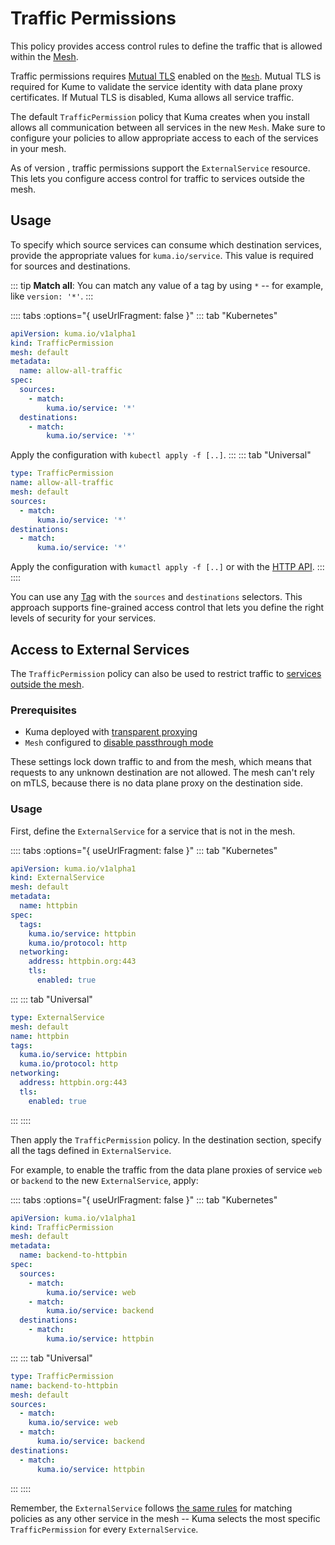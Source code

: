 # Traffic Permissions

This policy provides access control rules to define the traffic that is allowed within the [Mesh](../mesh). 

Traffic permissions requires [Mutual TLS](../mutual-tls) enabled on the [`Mesh`](../mesh). Mutual TLS is required for Kume to validate the service identity with data plane proxy certificates. If Mutual TLS is disabled, Kuma allows all service traffic. 

The default `TrafficPermission` policy that Kuma creates when you install allows all communication between all services in the new `Mesh`. Make sure to configure your policies to allow appropriate access to each of the services in your mesh.

As of version , traffic permissions support the `ExternalService` resource. This lets you configure access control for traffic to services outside the mesh.

## Usage

To specify which source services can consume which destination services, provide the appropriate values for `kuma.io/service`. This value is required for sources and destinations.

::: tip
**Match all**: You can match any value of a tag by using `*` -- for example, like `version: '*'`.
:::

:::: tabs :options="{ useUrlFragment: false }"
::: tab "Kubernetes"
```yaml
apiVersion: kuma.io/v1alpha1
kind: TrafficPermission
mesh: default
metadata:
  name: allow-all-traffic
spec:
  sources:
    - match:
        kuma.io/service: '*'
  destinations:
    - match:
        kuma.io/service: '*'
```
Apply the configuration with `kubectl apply -f [..]`.
:::
::: tab "Universal"
```yaml
type: TrafficPermission
name: allow-all-traffic
mesh: default
sources:
  - match:
      kuma.io/service: '*'
destinations:
  - match:
      kuma.io/service: '*'
```
Apply the configuration with `kumactl apply -f [..]` or with the [HTTP API](/docs/1.3.0/documentation/http-api).
:::
::::

You can use any [Tag](/docs/1.3.0/documentation/dps-and-data-model/#tags) with the `sources` and `destinations` selectors. This approach supports fine-grained access control that lets you define the right levels of security for your services.

## Access to External Services

The `TrafficPermission` policy can also be used to restrict traffic to [services outside the mesh](/docs/1.3.0/policies/external-services).

### Prerequisites

* Kuma deployed with [transparent proxying](../networking/transparent-proxying)
* `Mesh` configured to [disable passthrough mode](docs/1.3.0/policies/mesh/#usage)

These settings lock down traffic to and from the mesh, which means that requests to any unknown destination are not allowed. The mesh can't rely on mTLS, because there is no data plane proxy on the destination side.

### Usage

First, define the `ExternalService` for a service that is not in the mesh.

:::: tabs :options="{ useUrlFragment: false }"
::: tab "Kubernetes"
```yaml
apiVersion: kuma.io/v1alpha1
kind: ExternalService
mesh: default
metadata:
  name: httpbin
spec:
  tags:
    kuma.io/service: httpbin
    kuma.io/protocol: http
  networking:
    address: httpbin.org:443
    tls:
      enabled: true
```
:::
::: tab "Universal"
```yaml
type: ExternalService
mesh: default
name: httpbin
tags:
  kuma.io/service: httpbin
  kuma.io/protocol: http
networking:
  address: httpbin.org:443
  tls:
    enabled: true
```
:::
::::

Then apply the `TrafficPermission` policy. In the destination section, specify all the tags defined in `ExternalService`.

For example, to enable the traffic from the data plane proxies of service `web` or `backend` to the new `ExternalService`, apply:

:::: tabs :options="{ useUrlFragment: false }"
::: tab "Kubernetes"
```yaml
apiVersion: kuma.io/v1alpha1
kind: TrafficPermission
mesh: default
metadata:
  name: backend-to-httpbin
spec:
  sources:
    - match:
        kuma.io/service: web
    - match:
        kuma.io/service: backend
  destinations:
    - match:
        kuma.io/service: httpbin
```
:::
::: tab "Universal"
```yaml
type: TrafficPermission
name: backend-to-httpbin
mesh: default
sources:
  - match:
    kuma.io/service: web
  - match:
      kuma.io/service: backend
destinations:
  - match:
      kuma.io/service: httpbin
```
:::
::::

Remember, the `ExternalService` follows [the same rules](how-kuma-chooses-the-right-policy-to-apply.md) for matching policies as any other service in the mesh -- Kuma selects the most specific `TrafficPermission` for every `ExternalService`.

